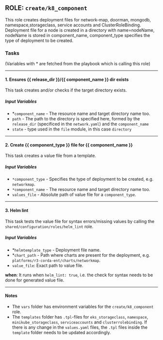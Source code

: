 [//]: # (##############################################################################################)
[//]: # (Copyright Accenture. All Rights Reserved.)
[//]: # (SPDX-License-Identifier: Apache-2.0)
[//]: # (##############################################################################################)

## ROLE: `create/k8_component`
This role creates deployment files for network-map, doorman, mongodb, namespace,storageclass, service accounts and ClusterRoleBinding. Deployment file for a node is created in a directory with name=nodeName, nodeName is stored in component_name, component_type specifies the type of deployment to be created.

### Tasks
(Variables with * are fetched from the playbook which is calling this role)

---

#### 1. Ensures {{ release_dir }}/{{ component_name }} dir exists
This task creates and/or checks if the target directory exists.
##### Input Variables
- *`component_name` - The resource name and target directory name too.
- `path` - The path to the directory is specified here, formed by the `release_dir` (specificed in the `network.yaml`) and the `component_name`
- `state` - type used in the `file` module, in this case `directory`

---

#### 2. Create {{ component_type }} file for {{ component_name }}
This task creates a value file from a template.
##### Input Variables
- `*component_type` - Specifies the type of deployment to be created, e.g. `networkmap`.
- `*component_name` -  The resource name and target directory name too.
- `values_file` - Absolute path of value file for a `component_type`.

---

#### 3. Helm lint
This task tests the value file for syntax errors/missing values by calling the `shared/configuration/roles/helm_lint` role. 
##### Input Variables
- *`helmtemplate_type` -  Deployment file name.
- *`chart_path` - Path where charts are present for the deployment, e.g. `platforms/r3-corda-ent/charts/networkmap`.
- `value_file`: Exact path to value file.

**when**:  It runs when `helm_lint: true`, i.e. the check for syntax needs to be done for generated value file.

---

#### Notes
- The `vars` folder has environment variables for the `create/k8_component` role. 
- The `templates` folder has `.tpl`-files for `eks_storageclass`, `namespace`, `minikube_storageclass`, `serviceaccounts` and `clusterrolebinding`. If there is any change in the `values.yaml` files, the `.tpl` files inside the `template` folder needs to be updated accordingly.